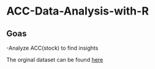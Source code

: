 # ACC-Data-Analysis-with-R

## Goas
-Analyze ACC(stock) to find insights 

The orginal dataset can be found [here](https://www.kaggle.com/datasets/debashis74017/stock-market-data-nifty-100-stocks-5-min-data?resource=download&select=ACC_with_indicators_.csv)
